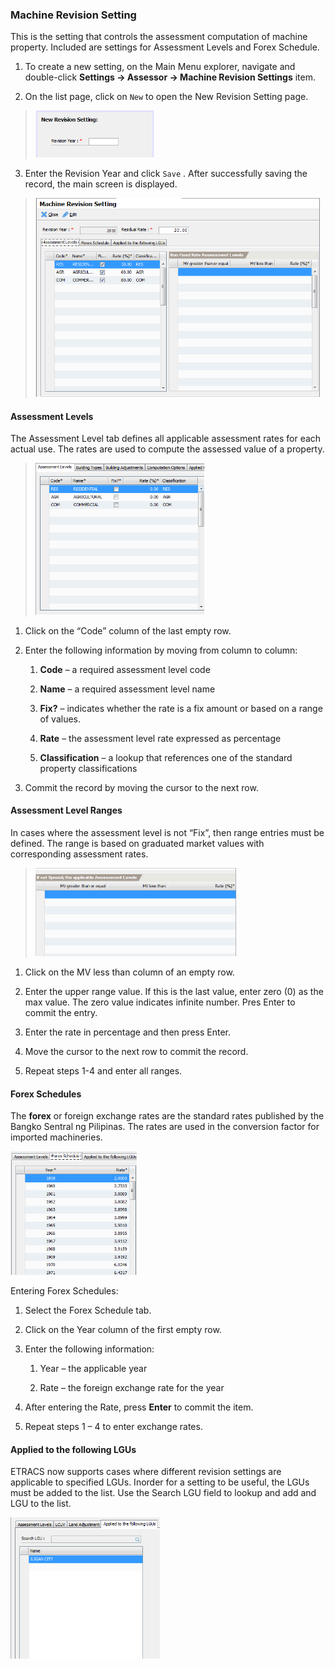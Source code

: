 ### Machine Revision Setting

This is the setting that controls the assessment computation of machine
property. Included are settings for Assessment Levels and Forex
Schedule.

1.  To create a new setting, on the Main Menu explorer, navigate and
    double-click **Settings -&gt; Assessor -&gt; Machine Revision
    Settings** item.

2.  On the list page, click on `New` to open the New Revision Setting
    page.

> <img src="images\image171.png" style="width:1.981in;height:0.77511in" />

3.  Enter the Revision Year and click `Save` . After successfully saving
    the record, the main screen is displayed.

> <img src="images\image180.png" style="width:4.75691in;height:3.31834in" />

#### Assessment Levels

The Assessment Level tab defines all applicable assessment rates for
each actual use. The rates are used to compute the assessed value of a
property.

> <img src="images\image173.png" style="width:2.81215in;height:2.52468in" />

1.  Click on the “Code” column of the last empty row.

2.  Enter the following information by moving from column to column:

    1.  **Code** – a required assessment level code

    2.  **Name** – a required assessment level name

    3.  **Fix?** – indicates whether the rate is a fix amount or based
        on a range of values.

    4.  **Rate** – the assessment level rate expressed as percentage

    5.  **Classification** – a lookup that references one of the
        standard property classifications

3.  Commit the record by moving the cursor to the next row.

#### Assessment Level Ranges

In cases where the assessment level is not “Fix”, then range entries
must be defined. The range is based on graduated market values with
corresponding assessment rates.

> <img src="images\image165.png" style="width:3.34333in;height:1.46896in" />

1.  Click on the MV less than column of an empty row.

2.  Enter the upper range value. If this is the last value, enter
    zero (0) as the max value. The zero value indicates infinite number.
    Pres Enter to commit the entry.

3.  Enter the rate in percentage and then press Enter.

4.  Move the cursor to the next row to commit the record.

5.  Repeat steps 1-4 and enter all ranges.

#### Forex Schedules

The **forex** or foreign exchange rates are the standard rates published
by the Bangko Sentral ng Pilipinas. The rates are used in the conversion
factor for imported machineries.

<img src="images\image181.png" style="width:2.09974in;height:2.06224in" />

Entering Forex Schedules:

1.  Select the Forex Schedule tab.

2.  Click on the Year column of the first empty row.

3.  Enter the following information:

    1.  Year – the applicable year

    2.  Rate – the foreign exchange rate for the year

4.  After entering the Rate, press **Enter** to commit the item.

5.  Repeat steps 1 – 4 to enter exchange rates.

#### Applied to the following LGUs 

ETRACS now supports cases where different revision settings are
applicable to specified LGUs. Inorder for a setting to be useful, the
LGUs must be added to the list. Use the Search LGU field to lookup and
add and LGU to the list.

<img src="images\image170.png" style="width:2.4941in;height:2.34971in" />

